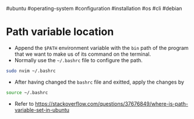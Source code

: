 #ubuntu #operating-system #configuration  #installation  #os  #cli  #debian 

# Path variable location
- Append the `$PATH` environment variable with the `bin` path of the program that we want to make us of its command on the terminal.
- Normally use the `~/.bashrc` file to configure the path.
```bash
sudo nvim ~/.bashrc
```
- After having changed the `bashrc` file and exitted, apply the changes by
```bash
source ~/.bashrc
```

- Refer to https://stackoverflow.com/questions/37676849/where-is-path-variable-set-in-ubuntu 
